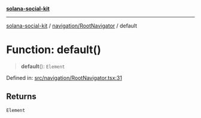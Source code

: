 [**solana-social-kit**](../../../README.md)

***

[solana-social-kit](../../../README.md) / [navigation/RootNavigator](../README.md) / default

# Function: default()

> **default**(): `Element`

Defined in: [src/navigation/RootNavigator.tsx:31](https://github.com/SendArcade/solana-social-starter/blob/98f94bb63d3814df24512365f6ae706d273e698f/src/navigation/RootNavigator.tsx#L31)

## Returns

`Element`

